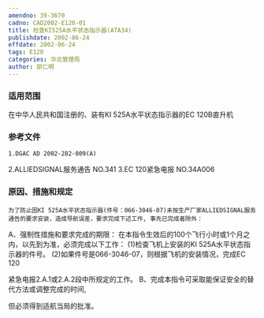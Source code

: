 ```yaml
---
amendno: 39-3670
cadno: CAD2002-E120-01
title: 检查KI525A水平状态指示器(ATA34)
publishdate: 2002-06-24
effdate: 2002-06-24
tags: E120
categories: 华北管理局
author: 邵仁明
---
```


### 适用范围 
在中华人民共和国注册的、装有KI 525A水平状态指示器的EC 120B直升机

### 参考文件
    1.DGAC AD 2002-282-009(A) 
2.ALLIEDSIGNAL服务通告 NO.341 
3.EC 
120紧急电报 NO.34A006 


### 原因、措施和规定 
    为了防止因KI 525A水平状态指示器(件号：066-3046-07)未按生产厂家ALLIEDSIGNAL服务通告的要求安装，造成导航误差，要求完成下述工作, 事先已完成者除外： 
A、强制性措施和要求完成的期限： 
    在本指令生效后的100个飞行小时或1个月之内，以先到为准，必须完成以下工作： 
(1)检查飞机上安装的KI 525A水平状态指示器的件号。 
    (2)如果件号是066-3046-07，则根据飞机的安装情况，完成EC 120

紧急电报2.A.1或2.A.2段中所规定的工作。     B、完成本指令可采取能保证安全的替代方法或调整完成的时间,
  
但必须得到适航当局的批准。
